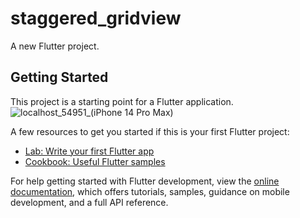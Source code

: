 # staggered_gridview


A new Flutter project.

## Getting Started

This project is a starting point for a Flutter application.![localhost_54951_(iPhone 14 Pro Max)](https://github.com/mms37/staggered_gridview_leo/assets/99505347/67e0afce-9e26-4719-96cb-d329b63e8ff9)


A few resources to get you started if this is your first Flutter project:

- [Lab: Write your first Flutter app](https://docs.flutter.dev/get-started/codelab)
- [Cookbook: Useful Flutter samples](https://docs.flutter.dev/cookbook)

For help getting started with Flutter development, view the
[online documentation](https://docs.flutter.dev/), which offers tutorials,
samples, guidance on mobile development, and a full API reference.
